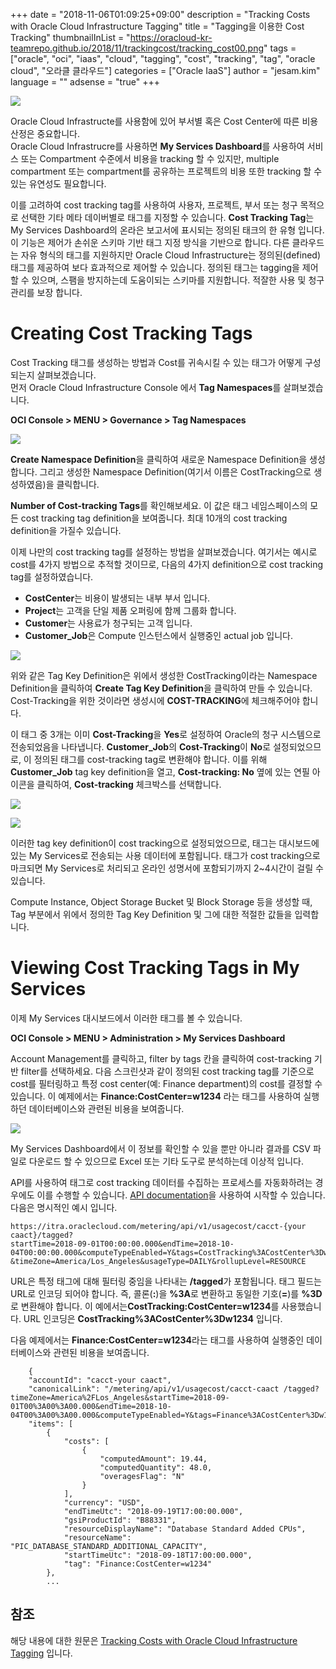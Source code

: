 +++
date = "2018-11-06T01:09:25+09:00"
description = "Tracking Costs with Oracle Cloud Infrastructure Tagging"
title = "Tagging을 이용한 Cost Tracking"
thumbnailInList = "https://oracloud-kr-teamrepo.github.io/2018/11/trackingcost/tracking_cost00.png" 
tags = ["oracle", "oci", "iaas", "cloud", "tagging", "cost", "tracking", "tag", "oracle cloud", "오라클 클라우드"]
categories = ["Oracle IaaS"]
author = "jesam.kim"
language = ""
adsense = "true"
+++

![](https://oracloud-kr-teamrepo.github.io/2018/11/trackingcost/tracking_cost01.png)

Oracle Cloud Infrastructe를 사용함에 있어 부서별 혹은 Cost Center에 따른 비용 산정은 중요합니다.<br>
Oracle Cloud Infrastrucre를 사용하면 **My Services Dashboard**를 사용하여 서비스 또는 Compartment 수준에서 비용을 tracking 할 수 있지만, multiple compartment 또는 compartment를 공유하는 프로젝트의 비용 또한 tracking 할 수 있는 유연성도 필요합니다.

이를 고려하여 cost tracking tag를 사용하여 사용자, 프로젝트, 부서 또는 청구 목적으로 선택한 기타 메타 데이버별로 태그를 지정할 수 있습니다. **Cost Tracking Tag**는 My Services Dashboard의 온라은 보고서에 표시되는 정의된 태크의 한 유형 입니다. 이 기능은 제어가 손쉬운 스키마 기반 태그 지정 방식을 기반으로 합니다. 다른 클라우드는 자유 형식의 태그를 지원하지만 Oracle Cloud Infrastructure는 정의된(defined) 태그를 제공하여 보다 효과적으로 제어할 수 있습니다. 정의된 태그는 tagging을 제어할 수 있으며, 스팸을 방지하는데 도움이되는 스키마를 지원합니다. 적잘한 사용 및 청구관리를 보장 합니다.


# Creating Cost Tracking Tags

Cost Tracking 태그를 생성하는 방법과 Cost를 귀속시킬 수 있는 태그가 어떻게 구성되는지 살펴보겠습니다.<br>
먼저 Oracle Cloud Infrastructure Console 에서 **Tag Namespaces**를 살펴보겠습니다.

**OCI Console > MENU > Governance > Tag Namespaces**

![](https://oracloud-kr-teamrepo.github.io/2018/11/trackingcost/tracking_cost02.png)

**Create Namespace Definition**을 클릭하여 새로운 Namespace Definition을 생성합니다.
그리고 생성한 Namespace Definition(여기서 이름은 CostTracking으로 생성하였음)을 클릭합니다. 

**Number of Cost-tracking Tags**를 확인해보세요. 이 값은 태그 네임스페이스의 모든 cost tracking tag definition을 보여줍니다. 최대 10개의 cost tracking definition을 가질수 있습니다.

이제 나만의 cost tracking tag를 설정하는 방법을 살펴보겠습니다. 여기서는 예시로 cost를 4가지 방법으로 추적할 것이므로, 다음의 4가지 definition으로 cost tracking tag를 설정하였습니다.

* **CostCenter**는 비용이 발생되는 내부 부서 입니다.
* **Project**는 고객을 단일 제품 오퍼링에 함께 그룹화 합니다.
* **Customer**는 사용료가 청구되는 고객 입니다.
* **Customer_Job**은 Compute 인스턴스에서 실행중인 actual job 입니다.

![](https://oracloud-kr-teamrepo.github.io/2018/11/trackingcost/tracking_cost03.png)

위와 같은 Tag Key Definition은 위에서 생성한 CostTracking이라는 Namespace Definition을 클릭하여 **Create Tag Key Definition**을 클릭하여 만들 수 있습니다. Cost-Tracking을 위한 것이라면 생성시에 **COST-TRACKING**에 체크해주어야 합니다.

이 태그 중 3개는 이미 **Cost-Tracking**을 **Yes**로 설정하여 Oracle의 청구 시스템으로 전송되었음을 나타냅니다.
**Customer_Job**의 **Cost-Tracking**이 **No**로 설정되었으므로, 이 정의된 태그를 cost-tracking tag로 변환해야 합니다.
이를 위해 **Customer_Job** tag key definition을 열고, **Cost-tracking: No** 옆에 있는 연필 아이콘을 클릭하여, **Cost-tracking** 체크박스를 선택합니다.

![](https://oracloud-kr-teamrepo.github.io/2018/11/trackingcost/tracking_cost04.png)

![](https://oracloud-kr-teamrepo.github.io/2018/11/trackingcost/tracking_cost05.png)

이러한 tag key definition이 cost tracking으로 설정되었으므로, 태그는 대시보드에 있는 My Services로 전송되는 사용 데이터에 포함됩니다. 태그가 cost tracking으로 마크되면 My Services로 처리되고 온라인 성명서에 포함되기까지 2~4시간이 걸릴 수 있습니다.

Compute Instance, Object Storage Bucket 및 Block Storage 등을 생성할 때, Tag 부분에서 위에서 정의한 Tag Key Definition 및 그에 대한 적절한 값들을 입력합니다.


# Viewing Cost Tracking Tags in My Services

이제 My Services 대시보드에서 이러한 태그를 볼 수 있습니다.

**OCI Console > MENU > Administration > My Services Dashboard**

Account Management를 클릭하고, filter by tags 칸을 클릭하여 cost-tracking 기반 filter를 선택하세요. 다음 스크린샷과 같이 정의된 cost tracking tag를 기준으로 cost를 필터링하고 특정 cost center(예: Finance department)의 cost를 결정할 수 있습니다. 이 예제에서는 **Finance:CostCenter=w1234** 라는 태그를 사용하여 실행하던 데이터베이스와 관련된 비용을 보여줍니다.

![](https://oracloud-kr-teamrepo.github.io/2018/11/trackingcost/tracking_cost06.png)

My Services Dashboard에서 이 정보를 확인할 수 있을 뿐만 아니라 결과를 CSV 파일로 다운로드 할 수 있으므로 Excel 또는 기타 도구로 분석하는데 이상적 입니다.

API를 사용하여 태그로 cost tracking 데이터를 수집하는 프로세스를 자동화하려는 경우에도 이를 수행할 수 있습니다. [API documentation](https://docs.oracle.com/en/cloud/get-started/subscriptions-cloud/meter/op-api-v1-usagecost-accountid-tagged-get.html)을 사용하여 시작할 수 있습니다. 다음은 명시적인 예시 입니다.

    https://itra.oraclecloud.com/metering/api/v1/usagecost/cacct-{your caact}/tagged?
    startTime=2018-09-01T00:00:00.000&endTime=2018-10-04T00:00:00.000&computeTypeEnabled=Y&tags=CostTracking%3ACostCenter%3Dw1234
    &timeZone=America/Los_Angeles&usageType=DAILY&rollupLevel=RESOURCE

URL은 특정 태그에 대해 필터링 중임을 나타내는 **/tagged**가 포함됩니다. 태그 필드는 URL로 인코딩 되어야 합니다. 즉, 콜론(**:**)을 **%3A**로 변환하고 동일한 기호(**=**)를 **%3D**로 변환해야 합니다.
이 예에서는**CostTracking:CostCenter=w1234**를 사용했습니다. URL 인코딩은 **CostTracking%3ACostCenter%3Dw1234** 입니다.

다음 예제에서는 **Finance:CostCenter=w1234**라는 태그를 사용하여 실행중인 데이터베이스와 관련된 비용을 보여줍니다.

~~~
    {
    "accountId": "cacct-your caact",
    "canonicalLink": "/metering/api/v1/usagecost/cacct-caact /tagged?timeZone=America%2FLos_Angeles&startTime=2018-09-01T00%3A00%3A00.000&endTime=2018-10-04T00%3A00%3A00.000&computeTypeEnabled=Y&tags=Finance%3ACostCenter%3Dw1234&usageType=DAILY&rollupLevel=RESOURCE",
    "items": [
        {
            "costs": [
                {
                    "computedAmount": 19.44,
                    "computedQuantity": 48.0,
                    "overagesFlag": "N"
                }
            ],
            "currency": "USD",
            "endTimeUtc": "2018-09-19T17:00:00.000",
            "gsiProductId": "B88331",
            "resourceDisplayName": "Database Standard Added CPUs",
            "resourceName": "PIC_DATABASE_STANDARD_ADDITIONAL_CAPACITY",
            "startTimeUtc": "2018-09-18T17:00:00.000",
            "tag": "Finance:CostCenter=w1234"
        },
        ...
~~~


## 참조

해당 내용에 대한 원문은 [Tracking Costs with Oracle Cloud Infrastructure Tagging](https://blogs.oracle.com/cloud-infrastructure/tracking-costs-with-oracle-cloud-infrastructure-tagging) 입니다.
